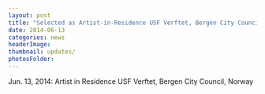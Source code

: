```yaml
---
layout: post
title: "Selected as Artist-in-Residence USF Verftet, Bergen City Council, Norway"
date: 2014-06-13
categories: news
headerImage:
thumbnail: updates/
photosFolder:
---
```


Jun. 13, 2014: Artist in Residence USF Verftet, Bergen City Council, Norway
